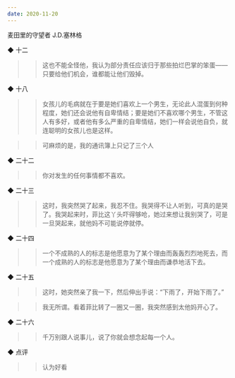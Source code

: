 ```yaml
---
date: 2020-11-20
---
```


麦田里的守望者
J.D.塞林格


◆ 十二

>> 这也不能全怪他，我认为部分责任应该归于那些拍烂巴掌的笨蛋——只要给他们机会，谁都能让他们毁掉。

◆ 十八

>> 女孩儿的毛病就在于要是她们喜欢上一个男生，无论此人混蛋到何种程度，她们还会说他有自卑情结；要是她们不喜欢哪个男生，不管这人有多好，或者他有多么严重的自卑情结，她们一样会说他自负，就连聪明的女孩儿也是这样。

>> 可麻烦的是，我的通讯簿上只记了三个人

◆ 二十二

>> 你对发生的任何事情都不喜欢。

◆ 二十三

>> 这时，我突然哭了起来，我忍不住。我哭得不让人听到，可真的是哭了。我哭起来时，菲比这丫头吓得够呛，她过来想让我别哭了，可是一旦哭起来，就他妈不可能说停就停。

◆ 二十四

>> 一个不成熟的人的标志是他愿意为了某个理由而轰轰烈烈地死去，而一个成熟的人的标志是他愿意为了某个理由而谦恭地活下去。

◆ 二十五

>> 这时，她突然亲了我一下，然后伸出手说：“下雨了，开始下雨了。”

>> 我无所谓。看着菲比转了一圈又一圈，我突然感到太他妈开心了。

◆ 二十六

>> 千万别跟人说事儿，说了你就会想念起每一个人。

◆ 点评

>> 认为好看